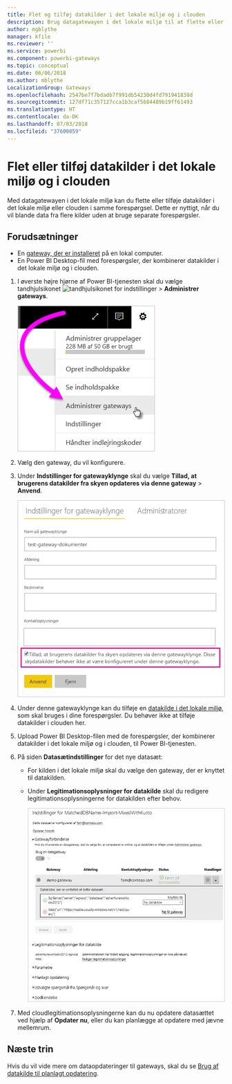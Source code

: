 ```yaml
---
title: Flet og tilføj datakilder i det lokale miljø og i clouden
description: Brug datagatewayen i det lokale miljø til at flette eller tilføje datakilder i det lokale miljø eller clouden i samme forespørgsel.
author: mgblythe
manager: kfile
ms.reviewer: ''
ms.service: powerbi
ms.component: powerbi-gateways
ms.topic: conceptual
ms.date: 06/06/2018
ms.author: mblythe
LocalizationGroup: Gateways
ms.openlocfilehash: 2547be7f7bdadb7f991db54230d4fd791941838d
ms.sourcegitcommit: 127df71c357127cca1b3caf5684489b19ff61493
ms.translationtype: HT
ms.contentlocale: da-DK
ms.lasthandoff: 07/03/2018
ms.locfileid: "37600059"
---
```

# <a name="merge-or-append-on-premises-and-cloud-data-sources"></a>Flet eller tilføj datakilder i det lokale miljø og i clouden

Med datagatewayen i det lokale miljø kan du flette eller tilføje datakilder i det lokale miljø eller clouden i samme forespørgsel. Dette er nyttigt, når du vil blande data fra flere kilder uden at bruge separate forespørgsler.

## <a name="prerequisites"></a>Forudsætninger

- En [gateway, der er installeret](service-gateway-install.md) på en lokal computer.
- En Power BI Desktop-fil med forespørgsler, der kombinerer datakilder i det lokale miljø og i clouden.

1. I øverste højre hjørne af Power BI-tjenesten skal du vælge tandhjulsikonet ![tandhjulsikonet for indstillinger](media/service-gateway-mashup-on-premises-cloud/icon-gear.png) > **Administrer gateways**.

    ![Administrer gateways](media/service-gateway-mashup-on-premises-cloud/manage-gateways.png)

2. Vælg den gateway, du vil konfigurere.

3. Under **Indstillinger for gatewayklynge** skal du vælge **Tillad, at brugerens datakilder fra skyen opdateres via denne gateway** > **Anvend**.

    ![Opdater via denne gatewayklynge](media/service-gateway-mashup-on-premises-cloud/refresh-gateway-cluster.png)

4. Under denne gatewayklynge kan du tilføje en [datakilde i det lokale miljø](service-gateway-enterprise-manage-scheduled-refresh.md#add-a-data-source), som skal bruges i dine forespørgsler. Du behøver ikke at tilføje datakilder i clouden her.

5. Upload Power BI Desktop-filen med de forespørgsler, der kombinerer datakilder i det lokale miljø og i clouden, til Power BI-tjenesten.

6. På siden **Datasætindstillinger** for det nye datasæt:

   - For kilden i det lokale miljø skal du vælge den gateway, der er knyttet til datakilden.

   - Under **Legitimationsoplysninger for datakilde** skal du redigere legitimationsoplysningerne for datakilden efter behov.

     ![Indstillinger for datasæt](media/service-gateway-mashup-on-premises-cloud/dataset-settings.png)

7. Med cloudlegitimationsoplysningerne kan du nu opdatere datasættet ved hjælp af **Opdater nu**, eller du kan planlægge at opdatere med jævne mellemrum.


## <a name="next-steps"></a>Næste trin

Hvis du vil vide mere om dataopdateringer til gateways, skal du se [Brug af datakilde til planlagt opdatering](service-gateway-enterprise-manage-scheduled-refresh.md#using-the-data-source-for-scheduled-refresh).